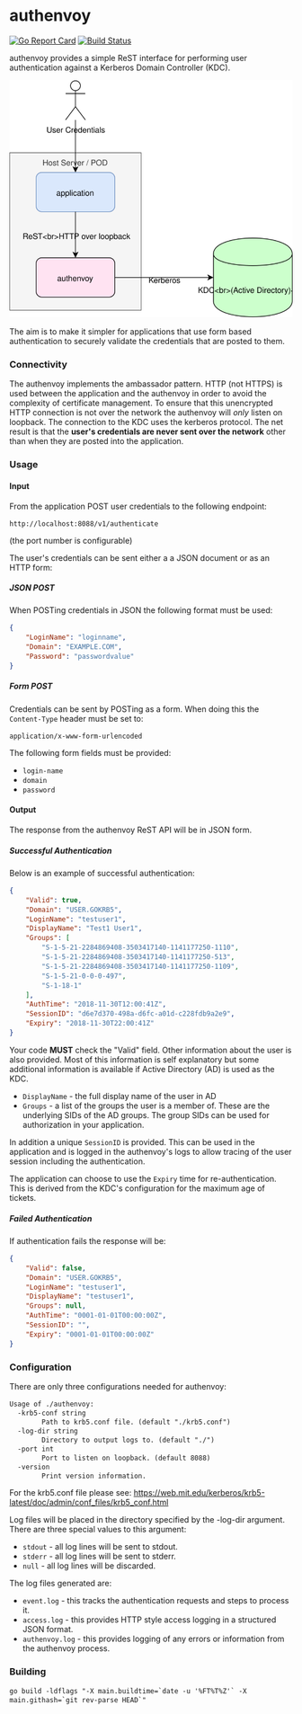 # authenvoy
[![Go Report Card](https://goreportcard.com/badge/github.com/jcmturner/authenvoy)](https://goreportcard.com/report/github.com/jcmturner/authenvoy) [![Build Status](https://travis-ci.org/jcmturner/authenvoy.svg?branch=master)](https://travis-ci.org/jcmturner/authenvoy)

authenvoy provides a simple ReST interface for performing user authentication against a Kerberos Domain Controller (KDC).

![connectivity diagram](diagram.svg)

The aim is to make it simpler for applications that use form based authentication to securely validate the credentials that are posted to them.

### Connectivity
The authenvoy implements the ambassador pattern.
HTTP (not HTTPS) is used between the application and the authenvoy in order to avoid the complexity of certificate management.
To ensure that this unencrypted HTTP connection is not over the network the authenvoy will _only_ listen on loopback.
The connection to the KDC uses the kerberos protocol.
The net result is that the **user's credentials are never sent over the network** other than when they are posted into the application.

### Usage
#### Input
From the application POST user credentials to the following endpoint:
```
http://localhost:8088/v1/authenticate
```
(the port number is configurable)

The user's credentials can be sent either a a JSON document or as an HTTP form:
##### JSON POST
When POSTing credentials in JSON the following format must be used:
```json
{
	"LoginName": "loginname",
	"Domain": "EXAMPLE.COM",
	"Password": "passwordvalue"
}
```
##### Form POST
Credentials can be sent by POSTing as a form.
When doing this the ``Content-Type`` header must be set to:
```
application/x-www-form-urlencoded
```
The following form fields must be provided:
* ``login-name``
* ``domain``
* ``password``

#### Output
The response from the authenvoy ReST API will be in JSON form.
##### Successful Authentication
Below is an example of successful authentication:
```json
{
    "Valid": true,
    "Domain": "USER.GOKRB5",
    "LoginName": "testuser1",
    "DisplayName": "Test1 User1",
    "Groups": [
        "S-1-5-21-2284869408-3503417140-1141177250-1110",
        "S-1-5-21-2284869408-3503417140-1141177250-513",
        "S-1-5-21-2284869408-3503417140-1141177250-1109",
        "S-1-5-21-0-0-0-497",
        "S-1-18-1"
    ],
    "AuthTime": "2018-11-30T12:00:41Z",
    "SessionID": "d6e7d370-498a-d6fc-a01d-c228fdb9a2e9",
    "Expiry": "2018-11-30T22:00:41Z"
}
```
Your code **MUST** check the "Valid" field.
Other information about the user is also provided. 
Most of this information is self explanatory but some additional information is available if Active Directory (AD) is used as the KDC.
* ``DisplayName`` - the full display name of the user in AD
* ``Groups`` - a list of the groups the user is a member of. These are the underlying SIDs of the AD groups. 
The group SIDs can be used for authorization in your application.

In addition a unique ``SessionID`` is provided. 
This can be used in the application and is logged in the authenvoy's logs to allow tracing of the user session including the authentication.

The application can choose to use the ``Expiry`` time for re-authentication. 
This is derived from the KDC's configuration for the maximum age of tickets.

##### Failed Authentication
If authentication fails the response will be:
```json
{
    "Valid": false,
    "Domain": "USER.GOKRB5",
    "LoginName": "testuser1",
    "DisplayName": "testuser1",
    "Groups": null,
    "AuthTime": "0001-01-01T00:00:00Z",
    "SessionID": "",
    "Expiry": "0001-01-01T00:00:00Z"
}
```

### Configuration
There are only three configurations needed for authenvoy:
```
Usage of ./authenvoy:
  -krb5-conf string
    	Path to krb5.conf file. (default "./krb5.conf")
  -log-dir string
    	Directory to output logs to. (default "./")
  -port int
    	Port to listen on loopback. (default 8088)
  -version
    	Print version information.
```
For the krb5.conf file please see: https://web.mit.edu/kerberos/krb5-latest/doc/admin/conf_files/krb5_conf.html

Log files will be placed in the directory specified by the -log-dir argument.
There are three special values to this argument:
* ``stdout`` - all log lines will be sent to stdout.
* ``stderr`` - all log lines will be sent to stderr.
* ``null`` - all log lines will be discarded.

The log files generated are:
* ``event.log`` - this tracks the authentication requests and steps to process it.
* ``access.log`` - this provides HTTP style access logging in a structured JSON format.
* ``authenvoy.log`` - this provides logging of any errors or information from the authenvoy process.

### Building
```
go build -ldflags "-X main.buildtime=`date -u '%FT%T%Z'` -X main.githash=`git rev-parse HEAD`"
```